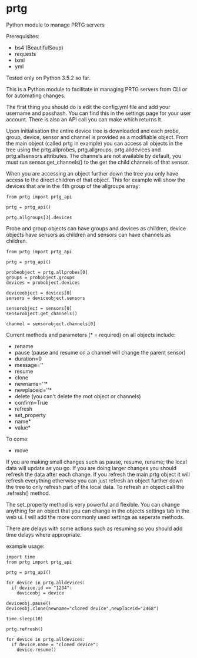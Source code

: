# prtg
Python module to manage PRTG servers

Prerequisites:
- bs4 (BeautifulSoup)
- requests
- lxml
- yml

Tested only on Python 3.5.2 so far.

This is a Python module to facilitate in managing PRTG servers from CLI or for automating changes.

The first thing you should do is edit the config.yml file and add your username and passhash. You can find this in the settings page for your user account. There is also an API call you can make which returns it. 

Upon initialisation the entire device tree is downloaded and each probe, group, device, sensor and channel is provided as a modifiable object. From the main object (called prtg in example) you can access all objects in the tree using the prtg.allprobes, prtg.allgroups, prtg.alldevices and prtg.allsensors attributes. The channels are not available by default, you must run sensor.get_channels() to the get the child channels of that sensor.

When you are accessing an object further down the tree you only have access to the direct children of that object. This for example will show the devices that are in the 4th group of the allgroups array:
```
from prtg import prtg_api

prtg = prtg_api()

prtg.allgroups[3].devices
```
Probe and group objects can have groups and devices as children, device objects have sensors as children and sensors can have channels as children.
```
from prtg import prtg_api

prtg = prtg_api()

probeobject = prtg.allprobes[0]
groups = probobject.groups
devices = probobject.devices

deviceobject = devices[0]
sensors = deviceobject.sensors

sensorobject = sensors[0]
sensorobject.get_channels()

channel = sensorobject.channels[0]
```


Current methods and parameters (* = required) on all objects include:
- rename
- pause (pause and resume on a channel will change the parent sensor)
 - duration=0
 - message=''
- resume
- clone
 - newname=''*
 - newplaceid=''*
- delete (you can't delete the root object or channels)
 - confirm=True
- refresh
- set_property
 - name*
 - value*

To come:
- move

If you are making small changes such as pause, resume, rename; the local data will update as you go. If you are doing larger changes you should refresh the data after each change. If you refresh the main prtg object it will refresh everything otherwise you can just refresh an object further down the tree to only refresh part of the local data. To refresh an object call the .refresh() method.

The set_property method is very powerful and flexible. You can change anything for an object that you can change in the objects settings tab in the web ui. I will add the more commonly used settings as seperate methods.

There are delays with some actions such as resuming so you should add time delays where appropriate.

example usage:
```
import time
from prtg import prtg_api

prtg = prtg_api()

for device in prtg.alldevices:
  if device.id == "1234":
    deviceobj = device

deviceobj.pause()
deviceobj.clone(newname="cloned device",newplaceid="2468")

time.sleep(10)

prtg.refresh()

for device in prtg.alldevices:
  if device.name = "cloned device":
    device.resume()

```
